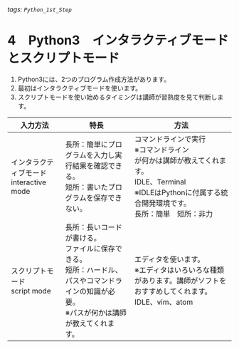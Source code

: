 ###### tags: `Python_1st_Step`
# 4　Python3　インタラクティブモードとスクリプトモード

1. Python3には、2つのプログラム作成方法があります。
1. 最初はインタラクティブモードを使います。
1. スクリプトモードを使い始めるタイミングは講師が習熟度を見て判断します。

|入力方法|特長|方法|
|---|---|---|
|インタラクティブモード<br>interactive mode|長所：簡単にプログラムを入力し実行結果を確認できる。<br>短所：書いたプログラムを保存できない。|コマンドラインで実行<br>※コマンドライン<br>が何かは講師が教えてくれます。<br>IDLE、Terminal<br>※IDLEはPythonに付属する統合開発環境です。<br>長所：簡単　短所：非力|
|スクリプトモード<br>script mode|長所：長いコードが書ける。<br>ファイルに保存できる。<br>短所：ハードル、パスやコマンドラインの知識が必要。<br>※パスが何かは講師が教えてくれます。|エディタを使います。<br>※エディタはいろいろな種類があります。講師がソフトをおすすめしてくれます。<br>IDLE、vim、atom|

